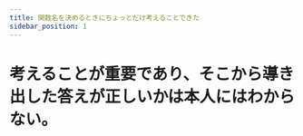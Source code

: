 ```yaml
---
title: 関数名を決めるときにちょっとだけ考えることできた
sidebar_position: 1
---
```





# 考えることが重要であり、そこから導き出した答えが正しいかは本人にはわからない。


